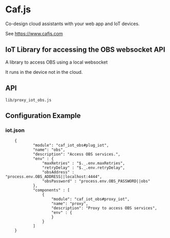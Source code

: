 # Caf.js

Co-design cloud assistants with your web app and IoT devices.

See https://www.cafjs.com

## IoT Library for accessing the OBS websocket API

A library to access OBS using a local websocket

It runs in the device not in the cloud.

## API

    lib/proxy_iot_obs.js

## Configuration Example

### iot.json

```
    {
            "module": "caf_iot_obs#plug_iot",
            "name": "obs",
            "description": "Access OBS services.",
            "env" : {
                "maxRetries" : "$._.env.maxRetries",
                "retryDelay" : "$._.env.retryDelay",
                "obsAddress" : "process.env.OBS_ADDRESS||localhost:4444",
                "obsPassword" : "process.env.OBS_PASSWORD||obs"
            },
            "components" : [
                {
                    "module": "caf_iot_obs#proxy_iot",
                    "name": "proxy",
                    "description": "Proxy to access OBS services",
                    "env" : {
                    }
                }
            ]
    }
```
